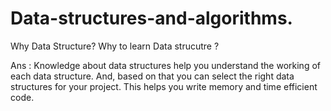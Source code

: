 # Data-structures-and-algorithms.

Why Data Structure?
Why to learn Data strucutre ?

Ans : 
Knowledge about data structures help you understand the working of each data structure. And, based on that you can select the right data structures for your project.
This helps you write memory and time efficient code.

